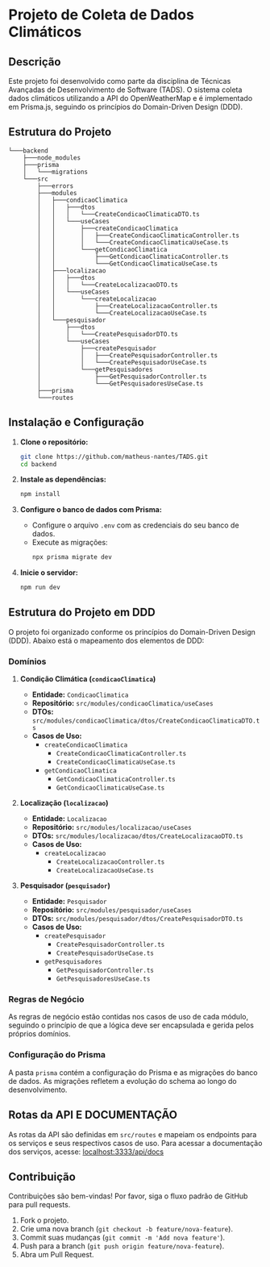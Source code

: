 
# Projeto de Coleta de Dados Climáticos

## Descrição

Este projeto foi desenvolvido como parte da disciplina de Técnicas Avançadas de Desenvolvimento de Software (TADS). O sistema coleta dados climáticos utilizando a API do OpenWeatherMap e é implementado em Prisma.js, seguindo os princípios do Domain-Driven Design (DDD).

## Estrutura do Projeto

```plaintext
└───backend
    ├───node_modules
    ├───prisma
    │   └───migrations
    └───src
        ├───errors
        ├───modules
        │   ├───condicaoClimatica
        │   │   ├───dtos
        │   │   │   └───CreateCondicaoClimaticaDTO.ts
        │   │   └───useCases
        │   │       ├───createCondicaoClimatica
        │   │       │   ├───CreateCondicaoClimaticaController.ts
        │   │       │   └───CreateCondicaoClimaticaUseCase.ts
        │   │       └───getCondicaoClimatica
        │   │           ├───GetCondicaoClimaticaController.ts
        │   │           └───GetCondicaoClimaticaUseCase.ts
        │   ├───localizacao
        │   │   ├───dtos
        │   │   │   └───CreateLocalizacaoDTO.ts
        │   │   └───useCases
        │   │       └───createLocalizacao
        │   │           ├───CreateLocalizacaoController.ts
        │   │           └───CreateLocalizacaoUseCase.ts
        │   └───pesquisador
        │       ├───dtos
        │       │   └───CreatePesquisadorDTO.ts
        │       └───useCases
        │           ├───createPesquisador
        │           │   ├───CreatePesquisadorController.ts
        │           │   └───CreatePesquisadorUseCase.ts
        │           └───getPesquisadores
        │               ├───GetPesquisadorController.ts
        │               └───GetPesquisadoresUseCase.ts
        ├───prisma
        └───routes
```

## Instalação e Configuração

1. **Clone o repositório:**
   ```bash
   git clone https://github.com/matheus-nantes/TADS.git
   cd backend
   ```

2. **Instale as dependências:**
   ```bash
   npm install
   ```

3. **Configure o banco de dados com Prisma:**
   - Configure o arquivo `.env` com as credenciais do seu banco de dados.
   - Execute as migrações:
     ```bash
     npx prisma migrate dev
     ```

4. **Inicie o servidor:**
   ```bash
   npm run dev
   ```

## Estrutura do Projeto em DDD

O projeto foi organizado conforme os princípios do Domain-Driven Design (DDD). Abaixo está o mapeamento dos elementos de DDD:

### Domínios

1. **Condição Climática (`condicaoClimatica`)**
   - **Entidade:** `CondicaoClimatica`
   - **Repositório:** `src/modules/condicaoClimatica/useCases`
   - **DTOs:** `src/modules/condicaoClimatica/dtos/CreateCondicaoClimaticaDTO.ts`
   - **Casos de Uso:**
     - `createCondicaoClimatica`
       - `CreateCondicaoClimaticaController.ts`
       - `CreateCondicaoClimaticaUseCase.ts`
     - `getCondicaoClimatica`
       - `GetCondicaoClimaticaController.ts`
       - `GetCondicaoClimaticaUseCase.ts`

2. **Localização (`localizacao`)**
   - **Entidade:** `Localizacao`
   - **Repositório:** `src/modules/localizacao/useCases`
   - **DTOs:** `src/modules/localizacao/dtos/CreateLocalizacaoDTO.ts`
   - **Casos de Uso:**
     - `createLocalizacao`
       - `CreateLocalizacaoController.ts`
       - `CreateLocalizacaoUseCase.ts`

3. **Pesquisador (`pesquisador`)**
   - **Entidade:** `Pesquisador`
   - **Repositório:** `src/modules/pesquisador/useCases`
   - **DTOs:** `src/modules/pesquisador/dtos/CreatePesquisadorDTO.ts`
   - **Casos de Uso:**
     - `createPesquisador`
       - `CreatePesquisadorController.ts`
       - `CreatePesquisadorUseCase.ts`
     - `getPesquisadores`
       - `GetPesquisadorController.ts`
       - `GetPesquisadoresUseCase.ts`

### Regras de Negócio

As regras de negócio estão contidas nos casos de uso de cada módulo, seguindo o princípio de que a lógica deve ser encapsulada e gerida pelos próprios domínios.

### Configuração do Prisma

A pasta `prisma` contém a configuração do Prisma e as migrações do banco de dados. As migrações refletem a evolução do schema ao longo do desenvolvimento.

## Rotas da API E DOCUMENTAÇÃO

As rotas da API são definidas em `src/routes` e mapeiam os endpoints para os serviços e seus respectivos casos de uso.
Para acessar a documentação dos serviços, acesse: [localhost:3333/api/docs](http://localhost:3333/api-docs)

## Contribuição

Contribuições são bem-vindas! Por favor, siga o fluxo padrão de GitHub para pull requests.

1. Fork o projeto.
2. Crie uma nova branch (`git checkout -b feature/nova-feature`).
3. Commit suas mudanças (`git commit -m 'Add nova feature'`).
4. Push para a branch (`git push origin feature/nova-feature`).
5. Abra um Pull Request.


